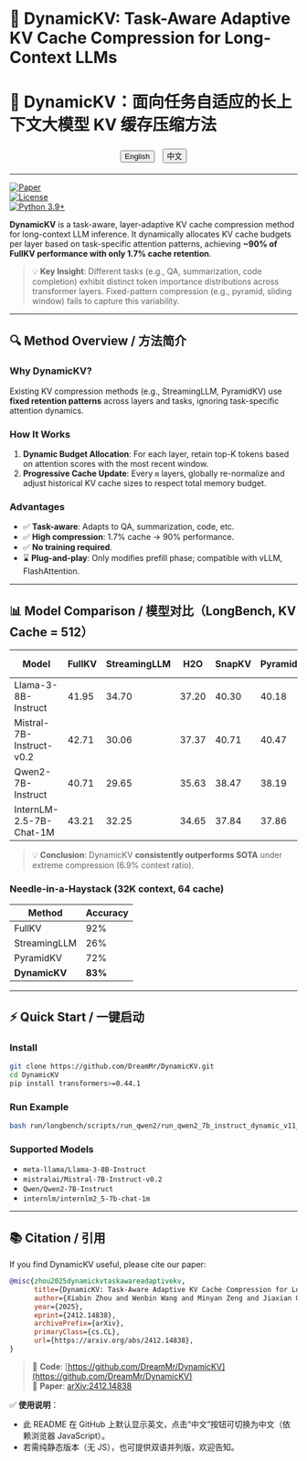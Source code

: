 # 🚀 DynamicKV: Task-Aware Adaptive KV Cache Compression for Long-Context LLMs  
# 🚀 DynamicKV：面向任务自适应的长上下文大模型 KV 缓存压缩方法

<div align="center">

<!-- Language Toggle -->
<button onclick="toggleLang('en')" style="margin:5px;">English</button>
<button onclick="toggleLang('zh')" style="margin:5px;">中文</button>

<script>
function toggleLang(lang) {
  const enElems = document.querySelectorAll('.lang-en');
  const zhElems = document.querySelectorAll('.lang-zh');
  if (lang === 'en') {
    enElems.forEach(el => el.style.display = 'block');
    zhElems.forEach(el => el.style.display = 'none');
  } else {
    enElems.forEach(el => el.style.display = 'none');
    zhElems.forEach(el => el.style.display = 'block');
  }
}
// Default: show English
document.addEventListener('DOMContentLoaded', () => {
  toggleLang('en');
});
</script>

</div>

---

<div class="lang-en">

[![Paper](https://img.shields.io/badge/arXiv-2412.14838-b31b1b.svg)](https://arxiv.org/abs/2412.14838)  
[![License](https://img.shields.io/badge/license-MIT-green)](LICENSE)  
[![Python 3.9+](https://img.shields.io/badge/python-3.9%2B-blue)]()

**DynamicKV** is a task-aware, layer-adaptive KV cache compression method for long-context LLM inference. It dynamically allocates KV cache budgets per layer based on task-specific attention patterns, achieving **~90% of FullKV performance with only 1.7% cache retention**.

> 💡 **Key Insight**: Different tasks (e.g., QA, summarization, code completion) exhibit distinct token importance distributions across transformer layers. Fixed-pattern compression (e.g., pyramid, sliding window) fails to capture this variability.

</div>

<div class="lang-zh" style="display:none">

[![论文](https://img.shields.io/badge/arXiv-2412.14838-b31b1b.svg)](https://arxiv.org/abs/2412.14838)  
[![许可证](https://img.shields.io/badge/许可证-MIT-green)](LICENSE)  
[![Python 3.9+](https://img.shields.io/badge/python-3.9%2B-blue)]()

**DynamicKV** 是一种面向任务自适应的长上下文大语言模型（LLM）KV 缓存压缩方法。它根据任务特有的注意力分布，动态为每一层分配缓存预算，在仅保留 **1.7% KV 缓存** 的情况下仍能达到 **约 90% 的原始性能**。

> 💡 **核心洞察**：不同任务（如问答、摘要、代码补全）在 Transformer 各层对 token 的重要性分布显著不同。固定模式压缩方法（如金字塔结构、滑动窗口）无法适配这种差异。

</div>

---

## 🔍 Method Overview / 方法简介

<div class="lang-en">

### Why DynamicKV?
Existing KV compression methods (e.g., StreamingLLM, PyramidKV) use **fixed retention patterns** across layers and tasks, ignoring task-specific attention dynamics.

### How It Works
1. **Dynamic Budget Allocation**: For each layer, retain top-K tokens based on attention scores with the most recent window.
2. **Progressive Cache Update**: Every `m` layers, globally re-normalize and adjust historical KV cache sizes to respect total memory budget.

### Advantages
- ✅ **Task-aware**: Adapts to QA, summarization, code, etc.
- ✅ **High compression**: 1.7% cache → 90% performance.
- ✅ **No training required**.
- ⌛️ **Plug-and-play**: Only modifies prefill phase; compatible with vLLM, FlashAttention.

</div>

<div class="lang-zh" style="display:none">

### 为什么需要 DynamicKV？
现有 KV 压缩方法（如 StreamingLLM、PyramidKV）在所有任务和层上使用**固定保留模式**，忽略了任务特有的注意力动态。

### 工作原理
1. **动态预算分配**：每层根据与最近窗口 token 的注意力得分，保留 top-K 重要 token。
2. **渐进式缓存更新**：每 `m` 层，全局重新归一化并调整历史层的 KV 缓存大小，确保总内存预算不超限。

### 优势
- ✅ **任务感知**：自动适配问答、摘要、代码等任务。
- ✅ **高压缩率**：仅 1.7% 缓存即可保留 90% 性能。
- ✅ **无需训练**。
- ⌛️ **即插即用**：仅修改 prefill 阶段，兼容 vLLM、FlashAttention。

</div>

---

## 📊 Model Comparison / 模型对比（LongBench, KV Cache = 512）

<div class="lang-en">

| Model | FullKV | StreamingLLM | H2O | SnapKV | PyramidKV | **DynamicKV (Ours)** |
|-------|--------|--------------|-----|--------|-----------|----------------------|
| Llama-3-8B-Instruct | 41.95 | 34.70 | 37.20 | 40.30 | 40.18 | **40.73** |
| Mistral-7B-Instruct-v0.2 | 42.71 | 30.06 | 37.37 | 40.71 | 40.47 | **40.90** |
| Qwen2-7B-Instruct | 40.71 | 29.65 | 35.63 | 38.47 | 38.19 | **39.16** |
| InternLM-2.5-7B-Chat-1M | 43.21 | 32.25 | 34.65 | 37.84 | 37.86 | **38.39** |

> 💡 **Conclusion**: DynamicKV **consistently outperforms SOTA** under extreme compression (6.9% context ratio).

### Needle-in-a-Haystack (32K context, 64 cache)
| Method | Accuracy |
|--------|----------|
| FullKV | 92% |
| StreamingLLM | 26% |
| PyramidKV | 72% |
| **DynamicKV** | **83%** |

</div>

<div class="lang-zh" style="display:none">

| 模型 | FullKV | StreamingLLM | H2O | SnapKV | PyramidKV | **DynamicKV（ours）** |
|------|--------|--------------|-----|--------|-----------|----------------------|
| Llama-3-8B-Instruct | 41.95 | 34.70 | 37.20 | 40.30 | 40.18 | **40.73** |
| Mistral-7B-Instruct-v0.2 | 42.71 | 30.06 | 37.37 | 40.71 | 40.47 | **40.90** |
| Qwen2-7B-Instruct | 40.71 | 29.65 | 35.63 | 38.47 | 38.19 | **39.16** |
| InternLM-2.5-7B-Chat-1M | 43.21 | 32.25 | 34.65 | 37.84 | 37.86 | **38.39** |

> 💡 **结论**：在极端压缩（6.9% 上下文比例）下，DynamicKV **全面超越现有 SOTA 方法**。

### Needle-in-a-Haystack（32K 上下文，64 缓存）
| 方法 | 准确率 |
|------|--------|
| FullKV | 92% |
| StreamingLLM | 26% |
| PyramidKV | 72% |
| **DynamicKV** | **83%** |

</div>

---

## ⚡ Quick Start / 一键启动

<div class="lang-en">

### Install
```bash
git clone https://github.com/DreamMr/DynamicKV.git
cd DynamicKV
pip install transformers>=0.44.1
```

### Run Example
```bash
bash run/longbench/scripts/run_qwen2/run_qwen2_7b_instruct_dynamic_v11_maxpool.sh 
```

### Supported Models
- `meta-llama/Llama-3-8B-Instruct`
- `mistralai/Mistral-7B-Instruct-v0.2`
- `Qwen/Qwen2-7B-Instruct`
- `internlm/internlm2_5-7b-chat-1m`

</div>

<div class="lang-zh" style="display:none">

### 安装
```bash
git clone https://github.com/DreamMr/DynamicKV.git
cd DynamicKV
pip install -r requirements.txt
```

### 运行示例
```bash
bash run/longbench/scripts/run_qwen2/run_qwen2_7b_instruct_dynamic_v11_maxpool.sh 
```

### 支持模型
- `meta-llama/Llama-3-8B-Instruct`
- `mistralai/Mistral-7B-Instruct-v0.2`
- `Qwen/Qwen2-7B-Instruct`
- `internlm/internlm2_5-7b-chat-1m`

</div>

---

## 📚 Citation / 引用

<div class="lang-en">

If you find DynamicKV useful, please cite our paper:

```bibtex
@misc{zhou2025dynamickvtaskawareadaptivekv,
      title={DynamicKV: Task-Aware Adaptive KV Cache Compression for Long Context LLMs}, 
      author={Xiabin Zhou and Wenbin Wang and Minyan Zeng and Jiaxian Guo and Xuebo Liu and Li Shen and Min Zhang and Liang Ding},
      year={2025},
      eprint={2412.14838},
      archivePrefix={arXiv},
      primaryClass={cs.CL},
      url={https://arxiv.org/abs/2412.14838}, 
}
```

</div>

<div class="lang-zh" style="display:none">

如果您觉得 DynamicKV 对您的研究有帮助，请引用我们的论文：

```bibtex
@misc{zhou2025dynamickvtaskawareadaptivekv,
      title={DynamicKV: Task-Aware Adaptive KV Cache Compression for Long Context LLMs}, 
      author={Xiabin Zhou and Wenbin Wang and Minyan Zeng and Jiaxian Guo and Xuebo Liu and Li Shen and Min Zhang and Liang Ding},
      year={2025},
      eprint={2412.14838},
      archivePrefix={arXiv},
      primaryClass={cs.CL},
      url={https://arxiv.org/abs/2412.14838}, 
}
```

</div>


> 🔗 **Code**: [https://github.com/DreamMr/DynamicKV](https://github.com/DreamMr/DynamicKV)  
> 📄 **Paper**: [arXiv:2412.14838](https://arxiv.org/abs/2412.14838)


✅ **使用说明**：
- 此 README 在 GitHub 上默认显示英文，点击“中文”按钮可切换为中文（依赖浏览器 JavaScript）。
- 若需纯静态版本（无 JS），也可提供双语并列版，欢迎告知。